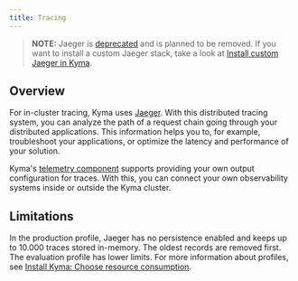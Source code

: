 ```yaml
---
title: Tracing
---
```


> **NOTE:** Jaeger is [deprecated](https://kyma-project.io/blog/jaeger-deprecation) and is planned to be removed. If you want to install a custom Jaeger stack, take a look at [Install custom Jaeger in Kyma](https://github.com/kyma-project/examples/tree/main/jaeger).

## Overview

For in-cluster tracing, Kyma uses [Jaeger](https://github.com/jaegertracing). With this distributed tracing system, you can analyze the path of a request chain going through your distributed applications. This information helps you to, for example, troubleshoot your applications, or optimize the latency and performance of your solution.

Kyma's [telemetry component](../telemetry/README.md) supports providing your own output configuration for traces. With this, you can connect your own observability systems inside or outside the Kyma cluster.

## Limitations

In the production profile, Jaeger has no persistence enabled and keeps up to 10.000 traces stored in-memory. The oldest records are removed first. The evaluation profile has lower limits. For more information about profiles, see [Install Kyma: Choose resource consumption](../../../04-operation-guides/operations/02-install-kyma.md#choose-resource-consumption).
